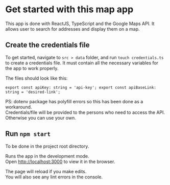 # Get started with this map app

This app is done with ReactJS, TypeScript and the Google Maps API. It allows user to search for addresses and display them on a map.

## Create the credentials file

To get started, navigate to `src > data` folder, and run `touch credentials.ts` to create a credentials file. It must contain all the necessary variables for the app to work properly.

The files should look like this:

`export const apiKey: string = 'api-key';
export const apiBaseLink: string =
  'desired-link';
`

PS: dotenv package has polyfill errors so this has been done as a workaround.\
Credentials/file will be provided to the persons who need to access the API. Otherwise you can use your own.

## Run `npm start`

To be done in the project root directory.

Runs the app in the development mode.\
Open [http://localhost:3000](http://localhost:3000) to view it in the browser.

The page will reload if you make edits.\
You will also see any lint errors in the console.
